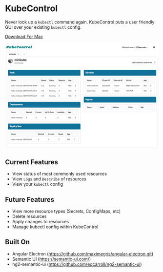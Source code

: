 # KubeControl

Never look up a `kubectl` command again. KubeControl puts a user friendly GUI over your existing `kubectl` config.

[Download For Mac](http://www.matthaugen.com/kube_control/KubeControl_Mac.zip)

![KubeControl Screenshot](./screenshot.png)

## Current Features
- View status of most commonly used resources
- View `Logs` and `Describe` of resources
- View your `kubectl` config

## Future Features
- View more resource types (Secrets, ConfigMaps, etc)
- Delete resources
- Apply changes to resources
- Manage kubectl config within KubeControl

## Built On
- Angular Electron (https://github.com/maximegris/angular-electron.git)
- Semantic UI (https://semantic-ui.com/)
- ng2-semantic-ui (https://github.com/edcarroll/ng2-semantic-ui)
